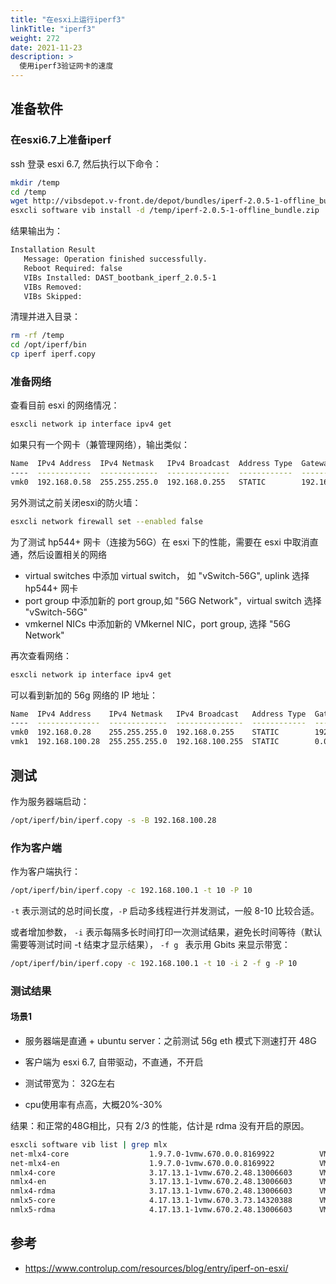 ```yaml
---
title: "在esxi上运行iperf3"
linkTitle: "iperf3"
weight: 272
date: 2021-11-23
description: >
  使用iperf3验证网卡的速度
---
```


## 准备软件

### 在esxi6.7上准备iperf

ssh 登录 esxi 6.7, 然后执行以下命令：

```bash
mkdir /temp
cd /temp
wget http://vibsdepot.v-front.de/depot/bundles/iperf-2.0.5-1-offline_bundle.zip 
esxcli software vib install -d /temp/iperf-2.0.5-1-offline_bundle.zip  --no-sig-check

```

结果输出为：

```bash
Installation Result
   Message: Operation finished successfully.
   Reboot Required: false
   VIBs Installed: DAST_bootbank_iperf_2.0.5-1
   VIBs Removed: 
   VIBs Skipped: 
```

清理并进入目录：

```bash
rm -rf /temp
cd /opt/iperf/bin
cp iperf iperf.copy
```

### 准备网络

查看目前 esxi 的网络情况：

```bash
esxcli network ip interface ipv4 get
```

如果只有一个网卡（兼管理网络），输出类似：

```bash
Name  IPv4 Address  IPv4 Netmask   IPv4 Broadcast  Address Type  Gateway      DHCP DNS
----  ------------  -------------  --------------  ------------  -----------  --------
vmk0  192.168.0.58  255.255.255.0  192.168.0.255   STATIC        192.168.0.1     false
```

另外测试之前关闭esxi的防火墙：

```bash
esxcli network firewall set --enabled false
```

为了测试 hp544+ 网卡（连接为56G）在 esxi 下的性能，需要在 esxi 中取消直通，然后设置相关的网络

- virtual switches 中添加 virtual switch， 如 "vSwitch-56G", uplink 选择 hp544+ 网卡
- port group 中添加新的 port group,如 "56G Network"，virtual switch 选择 "vSwitch-56G"
- vmkernel NICs 中添加新的 VMkernel NIC，port group, 选择 "56G Network"

再次查看网络：

```bash
esxcli network ip interface ipv4 get
```

可以看到新加的 56g 网络的 IP 地址：

```bash
Name  IPv4 Address    IPv4 Netmask   IPv4 Broadcast   Address Type  Gateway      DHCP DNS
----  --------------  -------------  ---------------  ------------  -----------  --------
vmk0  192.168.0.28    255.255.255.0  192.168.0.255    STATIC        192.168.0.1     false
vmk1  192.168.100.28  255.255.255.0  192.168.100.255  STATIC        0.0.0.0         false
```



## 测试

作为服务器端启动：

```bash
/opt/iperf/bin/iperf.copy -s -B 192.168.100.28
```

### 作为客户端

作为客户端执行：

```bash
/opt/iperf/bin/iperf.copy -c 192.168.100.1 -t 10 -P 10
```

`-t` 表示测试的总时间长度，`-P` 启动多线程进行并发测试，一般 8-10 比较合适。

或者增加参数， `-i` 表示每隔多长时间打印一次测试结果，避免长时间等待（默认需要等测试时间 -t 结束才显示结果）， `-f g ` 表示用 Gbits 来显示带宽：

```bash
/opt/iperf/bin/iperf.copy -c 192.168.100.1 -t 10 -i 2 -f g -P 10
```

### 测试结果

#### 场景1

- 服务器端是直通 + ubuntu server：之前测试 56g eth 模式下测速打开 48G

- 客户端为 esxi 6.7, 自带驱动，不直通，不开启 

- 测试带宽为： 32G左右

- cpu使用率有点高，大概20%-30%

结果：和正常的48G相比，只有 2/3 的性能，估计是 rdma 没有开启的原因。

```bash
esxcli software vib list | grep mlx
net-mlx4-core                  1.9.7.0-1vmw.670.0.0.8169922          VMW      VMwareCertified     2023-03-19
net-mlx4-en                    1.9.7.0-1vmw.670.0.0.8169922          VMW      VMwareCertified     2023-03-19
nmlx4-core                     3.17.13.1-1vmw.670.2.48.13006603      VMW      VMwareCertified     2023-03-19
nmlx4-en                       3.17.13.1-1vmw.670.2.48.13006603      VMW      VMwareCertified     2023-03-19
nmlx4-rdma                     3.17.13.1-1vmw.670.2.48.13006603      VMW      VMwareCertified     2023-03-19
nmlx5-core                     4.17.13.1-1vmw.670.3.73.14320388      VMW      VMwareCertified     2023-03-19
nmlx5-rdma                     4.17.13.1-1vmw.670.2.48.13006603      VMW      VMwareCertified     2023-03-19
```



## 参考

- https://www.controlup.com/resources/blog/entry/iperf-on-esxi/

